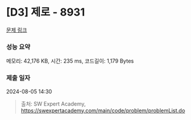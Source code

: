 # [D3] 제로 - 8931 

[문제 링크](https://swexpertacademy.com/main/code/problem/problemDetail.do?contestProbId=AW5jBWLq7jwDFATQ) 

### 성능 요약

메모리: 42,176 KB, 시간: 235 ms, 코드길이: 1,179 Bytes

### 제출 일자

2024-08-05 14:30



> 출처: SW Expert Academy, https://swexpertacademy.com/main/code/problem/problemList.do